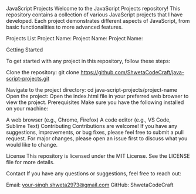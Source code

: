 JavaScript Projects
Welcome to the JavaScript Projects repository! This repository contains a collection of various JavaScript projects that I have developed. Each project demonstrates different aspects of JavaScript, from basic functionalities to more advanced features.

Projects List
Project Name: 
Project Name: 
Project Name: 

Getting Started

To get started with any project in this repository, follow these steps:

Clone the repository:
git clone https://github.com/ShwetaCodeCraft/java-script-projects.git

Navigate to the project directory:
cd java-script-projects/project-name
Open the project:
Open the index.html file in your preferred web browser to view the project.
Prerequisites
Make sure you have the following installed on your machine:

A web browser (e.g., Chrome, Firefox)
A code editor (e.g., VS Code, Sublime Text)
Contributing
Contributions are welcome! If you have any suggestions, improvements, or bug fixes, please feel free to submit a pull request. For major changes, please open an issue first to discuss what you would like to change.

License
This repository is licensed under the MIT License. See the LICENSE file for more details.

Contact
If you have any questions or suggestions, feel free to reach out:

Email: your-singh.shweta2973@gmail.com
GitHub: ShwetaCodeCraft

